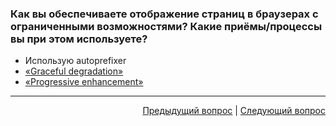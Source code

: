 ### Как вы обеспечиваете отображение страниц в браузерах с ограниченными возможностями? Какие приёмы/процессы вы при этом используете?

- Использую autoprefixer
- [«Graceful degradation»](../General/5.md)
- [«Progressive enhancement»](../General/5.md)

---

<div align="right">
<a href="7.md">Предыдущий вопрос</a> | <a href="9.md">Следующий вопрос</a>
</div>
